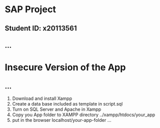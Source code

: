 # SAP Project
## Student ID: x20113561
...
---
# Insecure Version of the App
...
---
1. Download and install Xampp
2. Create a data base included as template in script.sql
3. Turn on SQL Server and Apache in Xampp
4. Copy you App folder to XAMPP directory ../xampp/htdocs/your_app
5. put in the browser localhost/your-app-folder
...